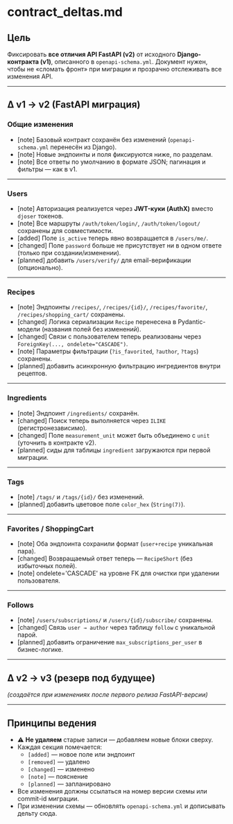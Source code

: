 # contract_deltas.md

## Цель
Фиксировать **все отличия API FastAPI (v2)** от исходного **Django-контракта (v1)**, описанного в `openapi-schema.yml`.
Документ нужен, чтобы не «сломать фронт» при миграции и прозрачно отслеживать все изменения API.

---

## Δ v1 → v2 (FastAPI миграция)

### Общие изменения
- [note] Базовый контракт сохранён без изменений (`openapi-schema.yml` перенесён из Django).
- [note] Новые эндпоинты и поля фиксируются ниже, по разделам.
- [note] Все ответы по умолчанию в формате JSON; пагинация и фильтры — как в v1.

---

### Users
- [note] Авторизация реализуется через **JWT-куки (AuthX)** вместо `djoser` токенов.
- [note] Все маршруты `/auth/token/login/`, `/auth/token/logout/` сохранены для совместимости.
- [added] Поле `is_active` теперь явно возвращается в `/users/me/`.
- [changed] Поле `password` больше не присутствует ни в одном ответе (только при создании/изменении).
- [planned] добавить `/users/verify/` для email-верификации (опционально).

---

### Recipes
- [note] Эндпоинты `/recipes/`, `/recipes/{id}/`, `/recipes/favorite/`, `/recipes/shopping_cart/` сохранены.
- [changed] Логика сериализации `Recipe` перенесена в Pydantic-модели (названия полей без изменений).
- [changed] Связи с пользователем теперь реализованы через `ForeignKey(..., ondelete="CASCADE")`.
- [note] Параметры фильтрации (`?is_favorited`, `?author`, `?tags`) сохранены.
- [planned] добавить асинхронную фильтрацию ингредиентов внутри рецептов.

---

### Ingredients
- [note] Эндпоинт `/ingredients/` сохранён.
- [changed] Поиск теперь выполняется через `ILIKE` (регистронезависимо).
- [changed] Поле `measurement_unit` может быть объединено с `unit` (уточнить в контракте v2).
- [planned] сиды для таблицы `ingredient` загружаются при первой миграции.

---

### Tags
- [note] `/tags/` и `/tags/{id}/` без изменений.
- [planned] добавить цветовое поле `color_hex` (`String(7)`).

---

### Favorites / ShoppingCart
- [note] Оба эндпоинта сохранили формат (`user+recipe` уникальная пара).
- [changed] Возвращаемый ответ теперь — `RecipeShort` (без избыточных полей).
- [note] ondelete='CASCADE' на уровне FK для очистки при удалении пользователя.

---

### Follows
- [note] `/users/subscriptions/` и `/users/{id}/subscribe/` сохранены.
- [changed] Связь `user → author` через таблицу `follow` с уникальной парой.
- [planned] добавить ограничение `max_subscriptions_per_user` в бизнес-логике.

---

## Δ v2 → v3 (резерв под будущее)
*(создаётся при изменениях после первого релиза FastAPI-версии)*

---

## Принципы ведения
- ⚠️ **Не удаляем** старые записи — добавляем новые блоки сверху.
- Каждая секция помечается:
  - `[added]` — новое поле или эндпоинт
  - `[removed]` — удалено
  - `[changed]` — изменено
  - `[note]` — пояснение
  - `[planned]` — запланировано
- Все изменения должны ссылаться на номер версии схемы или commit-id миграции.
- При изменении схемы — обновлять `openapi-schema.yml` и дописывать дельту сюда.
